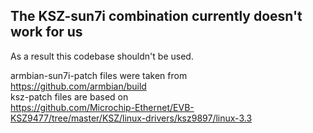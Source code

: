 ## The KSZ-sun7i combination currently doesn't work for us
As a result this codebase shouldn't be used.

armbian-sun7i-patch files were taken from  
https://github.com/armbian/build  
ksz-patch files are based on  
https://github.com/Microchip-Ethernet/EVB-KSZ9477/tree/master/KSZ/linux-drivers/ksz9897/linux-3.3  

